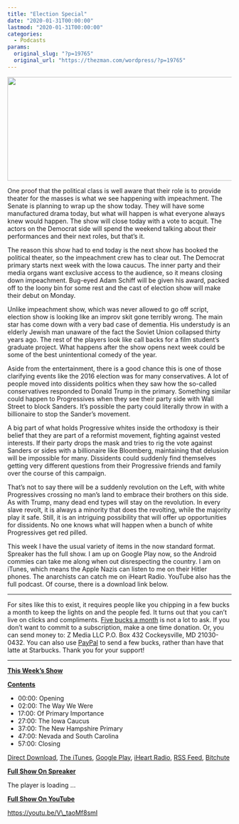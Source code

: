 ```yaml
---
title: "Election Special"
date: "2020-01-31T00:00:00"
lastmod: "2020-01-31T00:00:00"
categories:
  - Podcasts
params:
  original_slug: "?p=19765"
  original_url: "https://thezman.com/wordpress/?p=19765"
---
```


[<img
src="http://thezman.com/wordpress/wp-content/uploads/2018/01/Power-Hour.png"
decoding="async" width="600" height="233" />](http://thezman.com/wordpress/wp-content/uploads/2018/01/Power-Hour.png)

One proof that the political class is well aware that their role is to
provide theater for the masses is what we see happening with
impeachment. The Senate is planning to wrap up the show today. They will
have some manufactured drama today, but what will happen is what
everyone always knew would happen. The show will close today with a vote
to acquit. The actors on the Democrat side will spend the weekend
talking about their performances and their next roles, but that’s it.

The reason this show had to end today is the next show has booked the
political theater, so the impeachment crew has to clear out. The
Democrat primary starts next week with the Iowa caucus. The inner party
and their media organs want exclusive access to the audience, so it
means closing down impeachment. Bug-eyed Adam Schiff will be given his
award, packed off to the loony bin for some rest and the cast of
election show will make their debut on Monday.

Unlike impeachment show, which was never allowed to go off script,
election show is looking like an improv skit gone terribly wrong. The
main star has come down with a very bad case of dementia. His understudy
is an elderly Jewish man unaware of the fact the Soviet Union collapsed
thirty years ago. The rest of the players look like call backs for a
film student’s graduate project. What happens after the show opens next
week could be some of the best unintentional comedy of the year.

Aside from the entertainment, there is a good chance this is one of
those clarifying events like the 2016 election was for many
conservatives. A lot of people moved into dissidents politics when they
saw how the so-called conservatives responded to Donald Trump in the
primary. Something similar could happen to Progressives when they see
their party side with Wall Street to block Sanders. It’s possible the
party could literally throw in with a billionaire to stop the Sander’s
movement.

A big part of what holds Progressive whites inside the orthodoxy is
their belief that they are part of a reformist movement, fighting
against vested interests. If their party drops the mask and tries to rig
the vote against Sanders or sides with a billionaire like Bloomberg,
maintaining that delusion will be impossible for many. Dissidents could
suddenly find themselves getting very different questions from their
Progressive friends and family over the course of this campaign.

That’s not to say there will be a suddenly revolution on the Left, with
white Progressives crossing no man’s land to embrace their brothers on
this side. As with Trump, many dead end types will stay on the
revolution. In every slave revolt, it is always a minority that does the
revolting, while the majority play it safe. Still, it is an intriguing
possibility that will offer up opportunities for dissidents. No one
knows what will happen when a bunch of white Progressives get red
pilled.

This week I have the usual variety of items in the now standard format.
Spreaker has the full show. I am up on Google Play now, so the Android
commies can take me along when out disrespecting the country. I am on
iTunes, which means the Apple Nazis can listen to me on their Hitler
phones. The anarchists can catch me on iHeart Radio. YouTube also has
the full podcast. Of course, there is a download link below.

------------------------------------------------------------------------

For sites like this to exist, it requires people like you chipping in a
few bucks a month to keep the lights on and the people fed. It turns out
that you can’t live on clicks and compliments.
<a href="https://www.subscribestar.com/the-z-blog"
rel="noopener noreferrer" target="_blank">Five bucks a month</a> is not
a lot to ask. If you don’t want to commit to a subscription, make a one
time donation. Or, you can send money to: Z Media LLC P.O. Box 432
Cockeysville, MD 21030-0432. You can also use <a
href="https://www.paypal.com/cgi-bin/webscr?cmd=_s-xclick&amp;hosted_button_id=UDAS2Q8JYA6CN&amp;source=url"
rel="noopener noreferrer" target="_blank">PayPal</a> to send a few
bucks, rather than have that latte at Starbucks. Thank you for your
support!

------------------------------------------------------------------------

**<u>This Week’s Show</u>**

**<u>Contents</u>**

-   00:00: Opening
-   02:00: The Way We Were
-   17:00: Of Primary Importance
-   27:00: The Iowa Caucus
-   37:00: The New Hampshire Primary
-   47:00: Nevada and South Carolina
-   57:00: Closing

<a href="https://api.spreaker.com/v2/episodes/22252855/download.mp3"
rel="noopener noreferrer" target="_blank">Direct Download</a>, <a
href="https://itunes.apple.com/us/podcast/the-z-blog-power-hour/id1262799640?mt=2"
rel="noopener noreferrer" target="_blank">The iTunes</a>, <a
href="https://podcasts.google.com/?feed=aHR0cHM6Ly93d3cuc3ByZWFrZXIuY29tL3Nob3cvMjU4OTY1Ny9lcGlzb2Rlcy9mZWVk"
rel="noopener noreferrer" target="_blank">Google Play</a>, <a href="https://www.iheart.com/podcast/the-z-blog-power-hour-29246491/"
rel="noopener noreferrer" target="_blank">iHeart Radio,</a>
<a href="https://www.spreaker.com/show/2589657/episodes/feed"
rel="noopener noreferrer" target="_blank">RSS Feed</a>,
<a href="https://www.bitchute.com/channel/OfDOhe43n3QL/"
rel="noopener noreferrer" target="_blank">Bitchute</a>

**<u>Full Show On Spreaker</u>**

The player is loading ...

<span class="widget_spinner dark"></span>

**<u>Full Show On YouTube</u>**

https://youtu.be/V\_taoMf8smI
